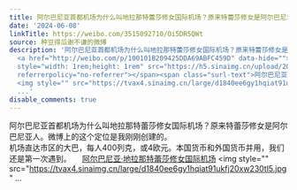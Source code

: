 ```yaml
---
title: 阿尔巴尼亚首都机场为什么叫地拉那特蕾莎修女国际机场？原来特蕾莎修女是阿尔巴尼亚人。微博上的这个定位是我刚刚创建的。 机场直达市区的大巴，每人400列克，或...
date: '2024-06-08'
linkTitle: https://weibo.com/3515092710/Oi5DR5QWt
source: 种豆得瓜谢不谦的微博
description: '阿尔巴尼亚首都机场为什么叫地拉那特蕾莎修女国际机场？原来特蕾莎修女是阿尔巴尼亚人。微博上的这个定位是我刚刚创建的。 <br> 机场直达市区的大巴，每人400列克，或4欧元。本国货币和外国货币并用，我们还是第一次遇到。
  <a href="http://weibo.com/p/100101B209425DDA69ABFC459D" data-hide=""><span class="url-icon"><img
  style="width: 1rem;height: 1rem" src="https://h5.sinaimg.cn/upload/2015/09/25/3/timeline_card_small_location_default.png"
  referrerpolicy="no-referrer"></span><span class="surl-text">阿尔巴尼亚·地拉那特蕾莎修女国际机场</span></a>
  <img style="" src="https://tvax4.sinaimg.cn/large/d1840ee6gy1hqiat91ukfj20xw230tl5.jpg"
  ...'
disable_comments: true
---
```

阿尔巴尼亚首都机场为什么叫地拉那特蕾莎修女国际机场？原来特蕾莎修女是阿尔巴尼亚人。微博上的这个定位是我刚刚创建的。 <br> 机场直达市区的大巴，每人400列克，或4欧元。本国货币和外国货币并用，我们还是第一次遇到。 <a href="http://weibo.com/p/100101B209425DDA69ABFC459D" data-hide=""><span class="url-icon"><img style="width: 1rem;height: 1rem" src="https://h5.sinaimg.cn/upload/2015/09/25/3/timeline_card_small_location_default.png" referrerpolicy="no-referrer"></span><span class="surl-text">阿尔巴尼亚·地拉那特蕾莎修女国际机场</span></a> <img style="" src="https://tvax4.sinaimg.cn/large/d1840ee6gy1hqiat91ukfj20xw230tl5.jpg" ...